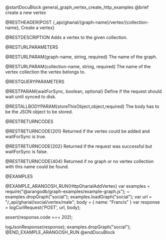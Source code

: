 
@startDocuBlock general_graph_vertex_create_http_examples
@brief create a new vertex

@RESTHEADER{POST /_api/gharial/{graph-name}/vertex/{collection-name}, Create a vertex}

@RESTDESCRIPTION
Adds a vertex to the given collection.

@RESTURLPARAMETERS

@RESTURLPARAM{graph-name, string, required}
The name of the graph.

@RESTURLPARAM{collection-name, string, required} 
The name of the vertex collection the vertex belongs to.

@RESTQUERYPARAMETERS

@RESTPARAM{waitForSync, boolean, optional}
Define if the request should wait until synced to disk.

@RESTALLBODYPARAM{storeThisObject,object,required}
The body has to be the JSON object to be stored.

@RESTRETURNCODES

@RESTRETURNCODE{201}
Returned if the vertex could be added and waitForSync is true.

@RESTRETURNCODE{202}
Returned if the request was successful but waitForSync is false.

@RESTRETURNCODE{404}
Returned if no graph or no vertex collection with this name could be found.

@EXAMPLES

@EXAMPLE_ARANGOSH_RUN{HttpGharialAddVertex}
  var examples = require("@arangodb/graph-examples/example-graph.js");
~ examples.dropGraph("social");
  examples.loadGraph("social");
  var url = "/_api/gharial/social/vertex/male";
  body = {
    name: "Francis"
  }
  var response = logCurlRequest('POST', url, body);

  assert(response.code === 202);

  logJsonResponse(response);
  examples.dropGraph("social");
@END_EXAMPLE_ARANGOSH_RUN
@endDocuBlock

